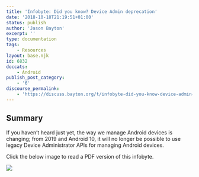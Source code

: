 ```yaml
---
title: 'Infobyte: Did you know? Device Admin deprecation'
date: '2018-10-18T21:19:51+01:00'
status: publish
author: 'Jason Bayton'
excerpt: ''
type: documentation
tags: 
    - Resources
layout: base.njk
id: 6832
doccats:
    - Android
publish_post_category:
    - '6'
discourse_permalink:
    - 'https://discuss.bayton.org/t/infobyte-did-you-know-device-admin-deprecation/225'
---
```

Summary
-------

If you haven’t heard just yet, the way we manage Android devices is changing; from 2019 and Android 10, it will no longer be possible to use legacy Device Administrator APIs for managing Android devices.

Click the below image to read a PDF version of this infobyte.

[![](https://r2_worker.bayton.workers.dev/uploads/2018/10/Did-you-know_-Infobyte-DADEP.png)](https://r2_worker.bayton.workers.dev/download/doc/ae-general/infobytes/DYK_DADEP.pdf)